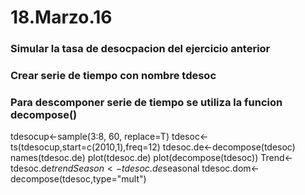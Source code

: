 # 18.Marzo.16
### Simular la tasa de desocpacion del ejercicio anterior
### Crear serie de tiempo con nombre tdesoc
### Para descomponer serie de tiempo se utiliza la funcion decompose()

tdesocup<-sample(3:8, 60, replace=T)
tdesoc<-ts(tdesocup,start=c(2010,1),freq=12)
tdesoc.de<-decompose(tdesoc)
names(tdesoc.de)
plot(tdesoc.de)
plot(decompose(tdesoc))
Trend<-tdesoc.de$trend
Season<-tdesoc.de$seasonal
tdesoc.dom<-decompose(tdesoc,type="mult")
